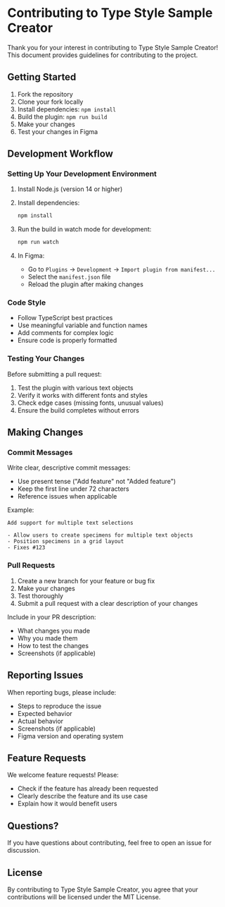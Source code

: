 # Contributing to Type Style Sample Creator

Thank you for your interest in contributing to Type Style Sample Creator! This document provides guidelines for contributing to the project.

## Getting Started

1. Fork the repository
2. Clone your fork locally
3. Install dependencies: `npm install`
4. Build the plugin: `npm run build`
5. Make your changes
6. Test your changes in Figma

## Development Workflow

### Setting Up Your Development Environment

1. Install Node.js (version 14 or higher)
2. Install dependencies:
   ```bash
   npm install
   ```

3. Run the build in watch mode for development:
   ```bash
   npm run watch
   ```

4. In Figma:
   - Go to `Plugins` → `Development` → `Import plugin from manifest...`
   - Select the `manifest.json` file
   - Reload the plugin after making changes

### Code Style

- Follow TypeScript best practices
- Use meaningful variable and function names
- Add comments for complex logic
- Ensure code is properly formatted

### Testing Your Changes

Before submitting a pull request:

1. Test the plugin with various text objects
2. Verify it works with different fonts and styles
3. Check edge cases (missing fonts, unusual values)
4. Ensure the build completes without errors

## Making Changes

### Commit Messages

Write clear, descriptive commit messages:
- Use present tense ("Add feature" not "Added feature")
- Keep the first line under 72 characters
- Reference issues when applicable

Example:
```
Add support for multiple text selections

- Allow users to create specimens for multiple text objects
- Position specimens in a grid layout
- Fixes #123
```

### Pull Requests

1. Create a new branch for your feature or bug fix
2. Make your changes
3. Test thoroughly
4. Submit a pull request with a clear description of your changes

Include in your PR description:
- What changes you made
- Why you made them
- How to test the changes
- Screenshots (if applicable)

## Reporting Issues

When reporting bugs, please include:
- Steps to reproduce the issue
- Expected behavior
- Actual behavior
- Screenshots (if applicable)
- Figma version and operating system

## Feature Requests

We welcome feature requests! Please:
- Check if the feature has already been requested
- Clearly describe the feature and its use case
- Explain how it would benefit users

## Questions?

If you have questions about contributing, feel free to open an issue for discussion.

## License

By contributing to Type Style Sample Creator, you agree that your contributions will be licensed under the MIT License.
